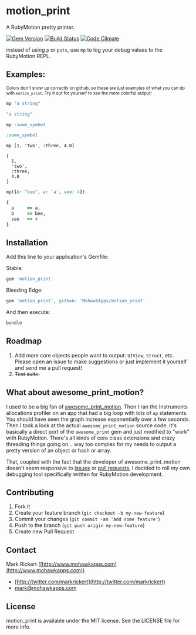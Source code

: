 # motion_print

A RubyMotion pretty printer.

[![Gem Version](https://badge.fury.io/rb/motion_print.svg)](http://badge.fury.io/rb/motion_print) [![Build Status](https://travis-ci.org/MohawkApps/motion_print.svg)](https://travis-ci.org/MohawkApps/motion_print) [![Code Climate](https://codeclimate.com/github/MohawkApps/motion_print.png)](https://codeclimate.com/github/MohawkApps/motion_print) 

instead of using `p` or `puts`, use `mp` to log your debug values to the RubyMotion REPL.

## Examples:

<small>Colors don't show up correctly on github, so these are just examples of what you can do with `motion_print`. Try it out for yourself to see the more colorful output!</small>

```ruby
mp "a string"

"a string"
```

```ruby
mp :some_symbol

:some_symbol
```

```
mp [1, 'two', :three, 4.0]

[
  1, 
  'two', 
  :three, 
  4.0
]
```

```ruby
mp({b: "bee", a: 'a', see: 4})

{
  a     => a, 
  b     => bee, 
  see   => 4
}
```

## Installation

Add this line to your application's Gemfile:

Stable:
```ruby
gem 'motion_print'
```

Bleeding Edge:
```ruby
gem 'motion_print', github: 'MohawkApps/motion_print'
```

And then execute:

```bash
bundle
```
## Roadmap

1. Add more core objects people want to output: `UIView`, `Struct`, etc. Please open an issue to make suggestions or just implement it yourself and send me a pull request!
2. ~~Test suite.~~

## What about awesome_print_motion?

I used to be a big fan of [awesome_print_motion](https://github.com/michaeldv/awesome_print_motion). Then I ran the Instruments allocations profiler on an app that had a big loop with lots of `ap` statements. You should have seen the graph increase exponentially over a few seconds. Then I took a look at the actual `awesome_print_motion` source code. It's basically a direct port of the `awesome_print` gem and just modified to "work" with RubyMotion. There's all kinds of core class extensions and crazy threading things going on... way too complex for my needs to output a pretty version of an object or hash or array.

That, coupled with the fact that the developer of awesome_print_motion doesn't seem responsive to [issues](https://github.com/michaeldv/awesome_print_motion/issues) or [pull requests](https://github.com/michaeldv/awesome_print_motion/pulls), I decided to roll my own debugging tool specifically written for RubyMotion development.

## Contributing

1. Fork it
2. Create your feature branch (`git checkout -b my-new-feature`)
3. Commit your changes (`git commit -am 'Add some feature'`)
4. Push to the branch (`git push origin my-new-feature`)
5. Create new Pull Request

## Contact

Mark Rickert ([http://www.mohawkapps.com](http://www.mohawkapps.com))

- [http://twitter.com/markrickert](http://twitter.com/markrickert)
- [mark@mohawkapps.com](mark@mohawkapps.com)

## License

motion_print is available under the MIT license. See the LICENSE file for more info.
